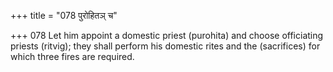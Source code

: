 +++
title = "078 पुरोहितञ् च"

+++
078	Let him appoint a domestic priest (purohita) and choose officiating priests (ritvig); they shall perform his domestic rites and the (sacrifices) for which three fires are required.